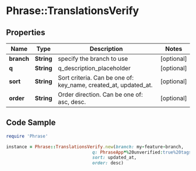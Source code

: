 # Phrase::TranslationsVerify

## Properties

Name | Type | Description | Notes
------------ | ------------- | ------------- | -------------
**branch** | **String** | specify the branch to use | [optional] 
**q** | **String** | q_description_placeholder | [optional] 
**sort** | **String** | Sort criteria. Can be one of: key_name, created_at, updated_at. | [optional] 
**order** | **String** | Order direction. Can be one of: asc, desc. | [optional] 

## Code Sample

```ruby
require 'Phrase'

instance = Phrase::TranslationsVerify.new(branch: my-feature-branch,
                                 q: PhraseApp*%20unverified:true%20tags:feature,center,
                                 sort: updated_at,
                                 order: desc)
```


